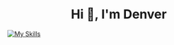 <h1 align="center">Hi 👋, I'm Denver</h1>

[![My Skills](https://skillicons.dev/icons?i=java,kotlin,nodejs,figma&theme=dark)](https://skillicons.dev)

